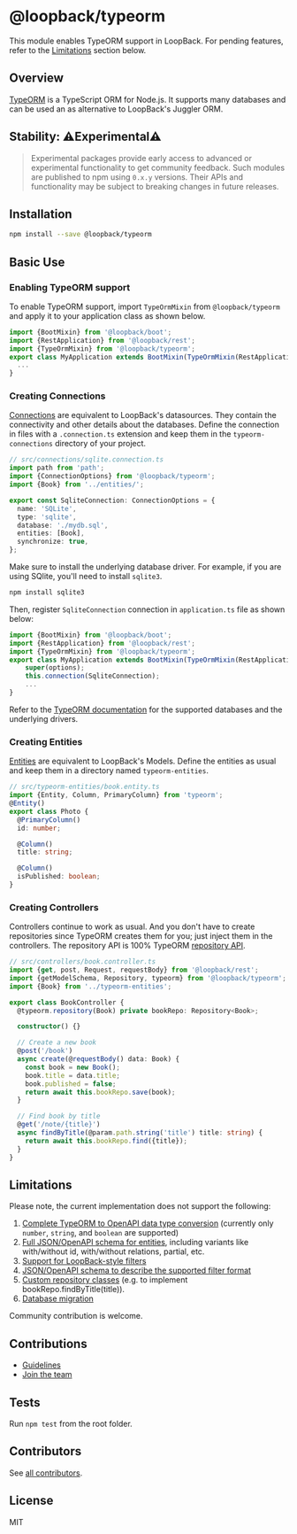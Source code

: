 # @loopback/typeorm

This module enables TypeORM support in LoopBack. For pending features, refer to
the [Limitations](#limitations) section below.

## Overview

[TypeORM](https://typeorm.io/) is a TypeScript ORM for Node.js. It supports many
databases and can be used an as alternative to LoopBack's Juggler ORM.

## Stability: ⚠️Experimental⚠️

> Experimental packages provide early access to advanced or experimental
> functionality to get community feedback. Such modules are published to npm
> using `0.x.y` versions. Their APIs and functionality may be subject to
> breaking changes in future releases.

## Installation

```sh
npm install --save @loopback/typeorm
```

## Basic Use

### Enabling TypeORM support

To enable TypeORM support, import `TypeOrmMixin` from `@loopback/typeorm` and
apply it to your application class as shown below.

```ts
import {BootMixin} from '@loopback/boot';
import {RestApplication} from '@loopback/rest';
import {TypeOrmMixin} from '@loopback/typeorm';
export class MyApplication extends BootMixin(TypeOrmMixin(RestApplication)) {
  ...
}
```

### Creating Connections

[Connections](https://typeorm.io/#/connection) are equivalent to LoopBack's
datasources. They contain the connectivity and other details about the
databases. Define the connection in files with a `.connection.ts` extension and
keep them in the `typeorm-connections` directory of your project.

```ts
// src/connections/sqlite.connection.ts
import path from 'path';
import {ConnectionOptions} from '@loopback/typeorm';
import {Book} from '../entities/';

export const SqliteConnection: ConnectionOptions = {
  name: 'SQLite',
  type: 'sqlite',
  database: './mydb.sql',
  entities: [Book],
  synchronize: true,
};
```
Make sure to install the underlying database driver. For example, if you are
using SQlite, you'll need to install `sqlite3`.

```sh
npm install sqlite3
```


Then, register `SqliteConnection` connection in `application.ts` file as shown below:

```ts
import {BootMixin} from '@loopback/boot';
import {RestApplication} from '@loopback/rest';
import {TypeOrmMixin} from '@loopback/typeorm';
export class MyApplication extends BootMixin(TypeOrmMixin(RestApplication)) {
    super(options);
    this.connection(SqliteConnection);
    ...
}
```

Refer to the
[TypeORM documentation](https://github.com/typeorm/typeorm#installation) for the
supported databases and the underlying drivers.

### Creating Entities

[Entities](https://typeorm.io/#/entities) are equivalent to LoopBack's Models.
Define the entities as usual and keep them in a directory named
`typeorm-entities`.

```ts
// src/typeorm-entities/book.entity.ts
import {Entity, Column, PrimaryColumn} from 'typeorm';
@Entity()
export class Photo {
  @PrimaryColumn()
  id: number;

  @Column()
  title: string;

  @Column()
  isPublished: boolean;
}
```

### Creating Controllers

Controllers continue to work as usual. And you don't have to create repositories
since TypeORM creates them for you; just inject them in the controllers. The
repository API is 100% TypeORM
[repository API](https://typeorm.io/#/repository-api).

```ts
// src/controllers/book.controller.ts
import {get, post, Request, requestBody} from '@loopback/rest';
import {getModelSchema, Repository, typeorm} from '@loopback/typeorm';
import {Book} from '../typeorm-entities';

export class BookController {
  @typeorm.repository(Book) private bookRepo: Repository<Book>;

  constructor() {}

  // Create a new book
  @post('/book')
  async create(@requestBody() data: Book) {
    const book = new Book();
    book.title = data.title;
    book.published = false;
    return await this.bookRepo.save(book);
  }

  // Find book by title
  @get('/note/{title}')
  async findByTitle(@param.path.string('title') title: string) {
    return await this.bookRepo.find({title});
  }
}
```

## Limitations

Please note, the current implementation does not support the following:

1. [Complete TypeORM to OpenAPI data type conversion](https://github.com/loopbackio/loopback-next/issues/5893)
   (currently only `number`, `string`, and `boolean` are supported)
2. [Full JSON/OpenAPI schema for entities](https://github.com/loopbackio/loopback-next/issues/5894),
   including variants like with/without id, with/without relations, partial,
   etc.
3. [Support for LoopBack-style filters](https://github.com/loopbackio/loopback-next/issues/5895)
4. [JSON/OpenAPI schema to describe the supported filter format](https://github.com/loopbackio/loopback-next/issues/5896)
5. [Custom repository classes](https://github.com/loopbackio/loopback-next/issues/5897)
   (e.g. to implement bookRepo.findByTitle(title)).
6. [Database migration](https://github.com/loopbackio/loopback-next/issues/5898)

Community contribution is welcome.

## Contributions

- [Guidelines](https://github.com/loopbackio/loopback-next/blob/master/docs/CONTRIBUTING.md)
- [Join the team](https://github.com/loopbackio/loopback-next/issues/110)

## Tests

Run `npm test` from the root folder.

## Contributors

See
[all contributors](https://github.com/loopbackio/loopback-next/graphs/contributors).

## License

MIT
